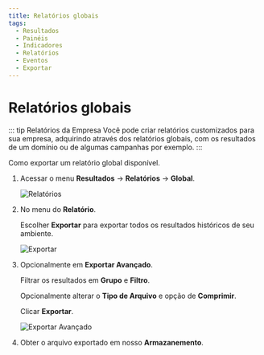 ```yaml
---
title: Relatórios globais
tags:
  - Resultados
  - Painéis
  - Indicadores
  - Relatórios
  - Eventos
  - Exportar
---
```

# Relatórios globais

::: tip Relatórios da Empresa
Você pode criar relatórios customizados para sua empresa, adquirindo através dos relatórios globais, com os resultados de um domínio ou de algumas campanhas por exemplo.
:::

Como exportar um relatório global disponível.

1. Acessar o menu **Resultados** -> **Relatórios** -> **Global**.

   ![Relatórios](https://cdn.phishx.io/phishx-docs/images/phishx_results_reports_global_01.webp)

2. No menu do **Relatório**.

   Escolher **Exportar** para exportar todos os resultados históricos de seu ambiente.

   ![Exportar](https://cdn.phishx.io/phishx-docs/images/phishx_results_reports_global_02.webp)

3. Opcionalmente em **Exportar Avançado**.

   Filtrar os resultados em **Grupo** e **Filtro**.

   Opcionalmente alterar o **Tipo de Arquivo** e opção de **Comprimir**.

   Clicar **Exportar**.

   ![Exportar Avançado](https://cdn.phishx.io/phishx-docs/images/phishx_results_reports_global_03.webp)

4. Obter o arquivo exportado em nosso **Armazanemento**.
